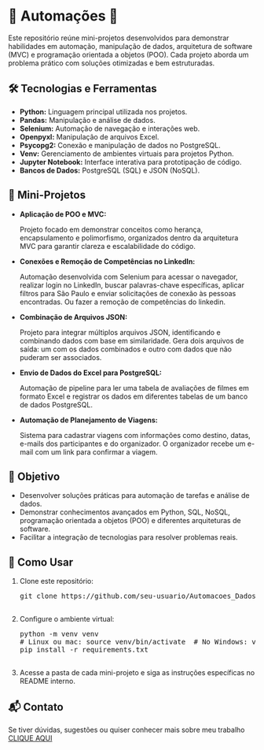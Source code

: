 <h1>🤖 Automações 📂</h1>
<p>
  Este repositório reúne mini-projetos desenvolvidos para demonstrar habilidades em automação, manipulação de dados, arquitetura de software (MVC) e programação orientada a objetos (POO).  
  Cada projeto aborda um problema prático com soluções otimizadas e bem estruturadas.
</p>

<h2>🛠️ Tecnologias e Ferramentas</h2>
<ul>
  <li><b>Python:</b> Linguagem principal utilizada nos projetos.</li>
  <li><b>Pandas:</b> Manipulação e análise de dados.</li>
  <li><b>Selenium:</b> Automação de navegação e interações web.</li>
  <li><b>Openpyxl:</b> Manipulação de arquivos Excel.</li>
  <li><b>Psycopg2:</b> Conexão e manipulação de dados no PostgreSQL.</li>
  <li><b>Venv:</b> Gerenciamento de ambientes virtuais para projetos Python.</li>
  <li><b>Jupyter Notebook:</b> Interface interativa para prototipação de código.</li>
  <li><b>Bancos de Dados:</b> PostgreSQL (SQL) e JSON (NoSQL).</li>
</ul>

<h2>📁 Mini-Projetos</h2>
<ul>
<li>
    <b>Aplicação de POO e MVC:</b>
    <p>
      Projeto focado em demonstrar conceitos como herança, encapsulamento e polimorfismo, organizados dentro da arquitetura MVC para garantir clareza e escalabilidade do código.
    </p>
  </li>
  <li>
    <b>Conexões e Remoção de Competências no LinkedIn:</b> 
    <p>
      Automação desenvolvida com Selenium para acessar o navegador, realizar login no LinkedIn, buscar palavras-chave específicas, aplicar filtros para São Paulo e enviar solicitações de conexão às pessoas encontradas. Ou fazer a remoção de competências do linkedin.
    </p>
  </li>
  <li>
    <b>Combinação de Arquivos JSON:</b>
    <p>
      Projeto para integrar múltiplos arquivos JSON, identificando e combinando dados com base em similaridade. Gera dois arquivos de saída: um com os dados combinados e outro com dados que não puderam ser associados.
    </p>
  </li>
  <li>
    <b>Envio de Dados do Excel para PostgreSQL:</b>
    <p>
      Automação de pipeline para ler uma tabela de avaliações de filmes em formato Excel e registrar os dados em diferentes tabelas de um banco de dados PostgreSQL.
    </p>
  </li>
  <li>
    <b>Automação de Planejamento de Viagens:</b>
    <p>
      Sistema para cadastrar viagens com informações como destino, datas, e-mails dos participantes e do organizador. O organizador recebe um e-mail com um link para confirmar a viagem.
    </p>
  </li>
</ul>

<h2>🎯 Objetivo</h2>
<ul>
  <li>Desenvolver soluções práticas para automação de tarefas e análise de dados.</li>
  <li>Demonstrar conhecimentos avançados em Python, SQL, NoSQL, programação orientada a objetos (POO) e diferentes arquiteturas de software.</li>
  <li>Facilitar a integração de tecnologias para resolver problemas reais.</li>
</ul>

<h2>🚀 Como Usar</h2>
<ol>
  <li>Clone este repositório:
    <pre>
git clone https://github.com/seu-usuario/Automacoes_Dados_POO.git
    </pre>
  </li>
  <li>Configure o ambiente virtual:
    <pre>
python -m venv venv
# Linux ou mac: source venv/bin/activate  # No Windows: venv\Scripts\activate
pip install -r requirements.txt
    </pre>
  </li>
  <li>Acesse a pasta de cada mini-projeto e siga as instruções específicas no README interno.</li>
</ol>

<h2>📬 Contato</h2>
<p>
  Se tiver dúvidas, sugestões ou quiser conhecer mais sobre meu trabalho <a href="https://kaiquevfreitas.github.io/Site_Portifolio/">CLIQUE AQUI</a>
</p>
